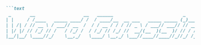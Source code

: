 ```markdown
```text
 _       __                  __   ______                          _                  ______                      
| |     / /____   _____ ____/ /  / ____/__  __ ___   _____ _____ (_)____   ____ _   / ____/____ _ ____ ___   ___ 
| | /| / // __ \ / ___// __  /  / / __ / / / // _ \ / ___// ___// // __ \ / __ `/  / / __ / __ `// __ `__ \ / _ \
| |/ |/ // /_/ // /   / /_/ /  / /_/ // /_/ //  __/(__  )(__  )/ // / / // /_/ /  / /_/ // /_/ // / / / / //  __/
|__/|__/ \____//_/    \__,_/   \____/ \__,_/ \___//____//____//_//_/ /_/ \__, /   \____/ \__,_//_/ /_/ /_/ \___/ 
                                                                        /____/      
